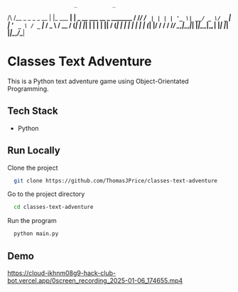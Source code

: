                          _           _                           
  /\  /\__ _ _   _ _ __ | |_ ___  __| |  _ __ ___   __ _ _______ 
 / /_/ / _` | | | | '_ \| __/ _ \/ _` | | '_ ` _ \ / _` |_  / _ \\
/ __  / (_| | |_| | | | | ||  __/ (_| | | | | | | | (_| |/ /  __/
\/ /_/ \__,_|\__,_|_| |_|\__\___|\__,_| |_| |_| |_|\__,_/___\___|
                                                                 

# Classes Text Adventure
This is a Python text adventure game using Object-Orientated Programming.
## Tech Stack

- Python

## Run Locally

Clone the project

```bash
  git clone https://github.com/ThomasJPrice/classes-text-adventure
```

Go to the project directory

```bash
  cd classes-text-adventure
```

Run the program

```bash
  python main.py
```


## Demo

https://cloud-jkhnm08g9-hack-club-bot.vercel.app/0screen_recording_2025-01-06_174655.mp4
